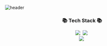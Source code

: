 ![header](https://capsule-render.vercel.app/api?type=waving&color=gradient&customColorList=23&height=300&text=DToEcho&fontSize=120)



<h3 align="center">📚 Tech Stack 📚</h3>

<p align="center">
  <img src="https://img.shields.io/badge/Java-007396?style=flat-square&logo=Java&logoColor=white"/>&nbsp 
  <img src="https://img.shields.io/badge/spring-6DB33F?style=flat-square&logo=spring&logoColor=white">&nbsp
  <br>
  <img src="https://img.shields.io/badge/Javascript-ffb13b?style=flat-square&logo=javascript&logoColor=white"/>&nbsp
  <br>
</p>
